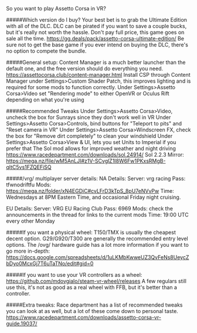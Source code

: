 So you want to play Assetto Corsa in VR?

#####Which version do I buy?
Your best bet is to grab the Ultimate Edition with all of the DLC.
DLC can be pirated if you want to save a couple bucks, but it's really not worth the hassle.
Don't pay full price, this game goes on sale all the time.
https://gg.deals/pack/assetto-corsa-ultimate-edition/
Be sure not to get the base game if you ever intend on buying the DLC, there's no option to compete the bundle.

#####General setup:
Content Manager is a much better launcher than the default one, and the free version should do everything you need.
https://assettocorsa.club/content-manager.html
Install CSP through Content Manager under Settings>Custom Shader Patch, this improves lighting and is required for some mods to function correctly.
Under Settings>Assetto Corsa>Video set "Rendering mode" to either OpenVR or Oculus Rift depending on what you're using

#####Recommended Tweaks
Under Settings>Assetto Corsa>Video, uncheck the box for Sunrays since they don't work well in VR
Under Settings>Assetto Corsa>Controls, bind buttons for "Teleport to pits" and "Reset camera in VR"
Under Settings>Assetto Corsa>Windscreen FX, check the box for "Remove dirt completely" to clean your windshield
Under Settings>Assetto Corsa>View & UI, lets you set Units to Imperial if you prefer that
The Sol mod allows for improved weather and night driving
https://www.racedepartment.com/downloads/sol.24914/
Sol 2.2.3 Mirror: https://mega.nz/file/wM5AnLJI#z1V-SCvglZ1I8W6Fw1PKxsRMgB-qltC5vs1FZQEFiSQ

#####/vrg/ multiplayer server details:
NA Details:
Server: vrg racing
Pass: tfwnodriftfu
Mods: https://mega.nz/folder/xN4EGDiC#cvLFrD3kTpS_8pU7eNVvPw
Time: Wednesdays at 8PM Eastern Time, and occasional Friday night cruising.

EU Details:
Server: VRG EU Racing Club
Pass: 6969
Mods: check the announcements in the thread for links to the current mods
Time: 19:00 UTC every other Monday

#####If you want a physical wheel:
T150/TMX is usually the cheapest decent option.
G29/G920/T300 are generally the recommended entry level options.
The /ovg/ hardware guide has a lot more information if you want to go more in-depth:
https://docs.google.com/spreadsheets/d/1uLKMbKwweUZ3QvFeNs8UeycZbDyo0McxGj7T6uTaTNo/edit#gid=0

#####If you want to use your VR controllers as a wheel:
https://github.com/mdovgialo/steam-vr-wheel/releases
A few regulars still use this, it's not as good as a real wheel with FFB, but it's better than a controller.

#####Extra tweaks:
Race department has a list of recommended tweaks you can look at as well, but a lot of these come down to personal taste.
https://www.racedepartment.com/downloads/assetto-corsa-vr-guide.19037/